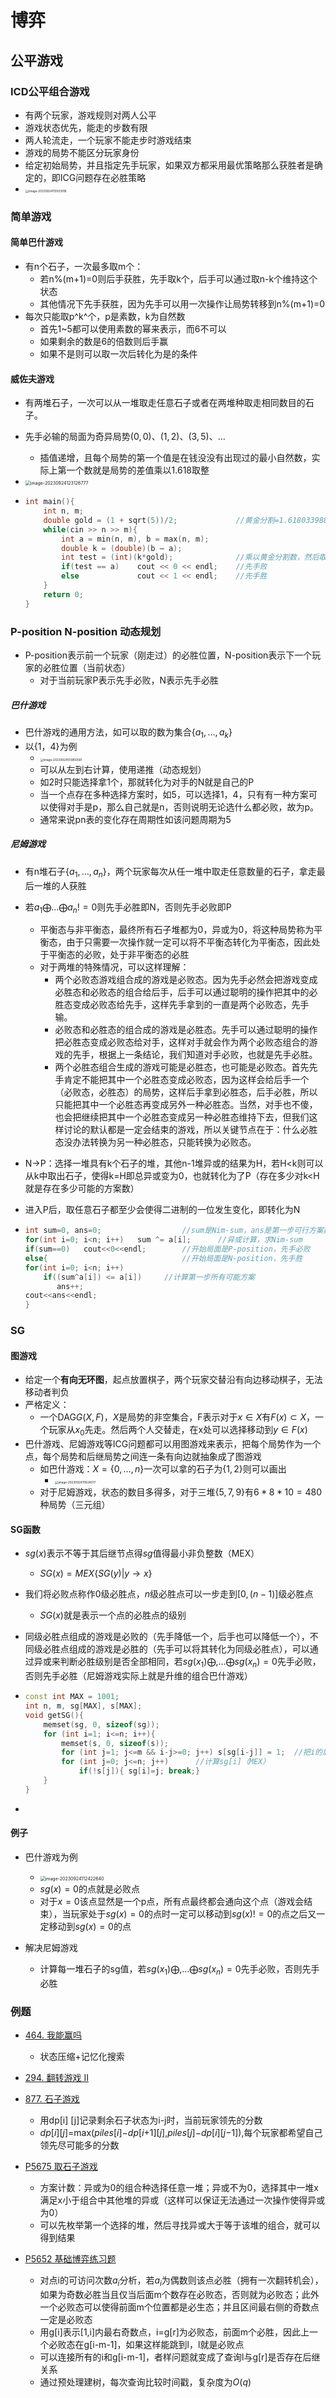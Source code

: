 # 博弈

## 公平游戏

### ICD公平组合游戏

- 有两个玩家，游戏规则对两人公平
- 游戏状态优先，能走的步数有限
- 两人轮流走，一个玩家不能走步时游戏结束
- 游戏的局势不能区分玩家身份
- 给定初始局势，并且指定先手玩家，如果双方都采用最优策略那么获胜者是确定的，即ICG问题存在必胜策略
-  <img src="https://thdlrt.oss-cn-beijing.aliyuncs.com/image-20230924113503916.png" alt="image-20230924113503916" style="zoom:33%;" />

### 简单游戏

#### 简单巴什游戏

- 有n个石子，一次最多取m个：
  - 若n%(m+1)=0则后手获胜，先手取k个，后手可以通过取n-k个维持这个状态
  - 其他情况下先手获胜，因为先手可以用一次操作让局势转移到n%(m+1)=0
- 每次只能取p^k^个，p是素数，k为自然数
  - 首先1~5都可以使用素数的幂来表示，而6不可以
  - 如果剩余的数是6的倍数则后手赢
  - 如果不是则可以取一次后转化为是的条件

#### 威佐夫游戏

- 有两堆石子，一次可以从一堆取走任意石子或者在两堆种取走相同数目的石子。

- 先手必输的局面为奇异局势$(0,0)、(1,2)、(3,5)、\dots$

  - 插值递增，且每个局势的第一个值是在钱没没有出现过的最小自然数，实际上第一个数就是局势的差值乘以1.618取整

- <img src="https://thdlrt.oss-cn-beijing.aliyuncs.com/image-20230924123126777.png" alt="image-20230924123126777" style="zoom:50%;" />

- ```c++
  int main(){
      int n, m;
      double gold = (1 + sqrt(5))/2;             //黄金分割=1.618033988749894…精确到小数15位
      while(cin >> n >> m){
          int a = min(n, m), b = max(n, m);
          double k = (double)(b – a);
          int test = (int)(k*gold);              //乘以黄金分割数，然后取整
          if(test == a)    cout << 0 << endl;    //先手败
          else             cout << 1 << endl;    //先手胜
      }
      return 0;
  }
  
  ```

### P-position N-position 动态规划

- P-position表示前一个玩家（刚走过）的必胜位置，N-position表示下一个玩家的必胜位置（当前状态）
  - 对于当前玩家P表示先手必败，N表示先手必胜

##### 巴什游戏

- 巴什游戏的通用方法，如可以取的数为集合$\{a_1,\dots,a_k\}$
- 以{1，4}为例
  -  <img src="https://thdlrt.oss-cn-beijing.aliyuncs.com/image-20230924103950561.png" alt="image-20230924103950561" style="zoom:33%;" />
  - 可以从左到右计算，使用递推（动态规划）
  - 如2时只能选择拿1个，那就转化为对手的N就是自己的P
  - 当一个点存在多种选择方案时，如5，可以选择1，4，只有有一种方案可以使得对手是p，那么自己就是n，否则说明无论选什么都必败，故为p。
  - 通常来说pn表的变化存在周期性如该问题周期为5

##### 尼姆游戏

- 有n堆石子$\{a_1,\dots,a_n\}$，两个玩家每次从任一堆中取走任意数量的石子，拿走最后一堆的人获胜
- 若$a_1\bigoplus\dots\bigoplus a_n!=0$则先手必胜即N，否则先手必败即P
  - 平衡态与非平衡态，最终所有石子堆都为0，异或为0，将这种局势称为平衡态，由于只需要一次操作就一定可以将不平衡态转化为平衡态，因此处于平衡态的必败，处于非平衡态的必胜
  - 对于两堆的特殊情况，可以这样理解：
    - 两个必败态游戏组合成的游戏是必败态。因为先手必然会把游戏变成必胜态和必败态的组合给后手，后手可以通过聪明的操作把其中的必胜态变成必败态给先手，这样先手拿到的一直是两个必败态，先手输。
    - 必败态和必胜态的组合成的游戏是必胜态。先手可以通过聪明的操作把必胜态变成必败态给对手，这样对手就会作为两个必败态组合的游戏的先手，根据上一条结论，我们知道对手必败，也就是先手必胜。
    - 两个必胜态组合生成的游戏可能是必胜态，也可能是必败态。首先先手肯定不能把其中一个必胜态变成必败态，因为这样会给后手一个（必败态，必胜态）的局势，这样后手拿到必胜态，后手必胜，所以只能把其中一个必胜态再变成另外一种必胜态。当然，对手也不傻，也会把继续把其中一个必胜态变成另一种必胜态维持下去，但我们这样讨论的默认都是一定会结束的游戏，所以关键节点在于：什么必胜态没办法转换为另一种必胜态，只能转换为必败态。
- N->P：选择一堆具有k个石子的堆，其他n-1堆异或的结果为H，若H<k则可以从k中取出石子，使得k=H即总异或变为0，也就转化为了P（存在多少对k<H就是存在多少可能的方案数）
- 进入P后，取任意石子都至少会使得二进制的一位发生变化，即转化为N

- ```c++
  int sum=0, ans=0;                  //sum是Nim-sum，ans是第一步可行方案数
  for(int i=0; i<n; i++)   sum ^= a[i];      //异或计算，求Nim-sum
  if(sum==0)   cout<<0<<endl;        //开始局面是P-position，先手必败
  else{                              //开始局面是N-position，先手胜
  for(int i=0; i<n; i++)
      if((sum^a[i]) <= a[i])     //计算第一步所有可能方案
         ans++;
  cout<<ans<<endl;
  }
  ```

### SG

#### 图游戏

- 给定一个**有向无环图**，起点放置棋子，两个玩家交替沿有向边移动棋子，无法移动者判负
- 严格定义：
  - 一个DAG$G(X,F)$，$X$是局势的非空集合，F表示对于$x\in X$有$F(x)\subset X$，一个玩家从$x_0$先走。然后两个人交替走，在x处可以选择移动到$y\in F(x)$
- 巴什游戏、尼姆游戏等ICG问题都可以用图游戏来表示，把每个局势作为一个点，每个局势和后继局势之间连一条有向边就抽象成了图游戏
  - 如巴什游戏：$X=\{0,\dots,n\}$一次可以拿的石子为$\{1,2\}$则可以画出
    -  <img src="https://thdlrt.oss-cn-beijing.aliyuncs.com/image-20230924111624017.png" alt="image-20230924111624017" style="zoom:33%;" />
  - 对于尼姆游戏，状态的数目多得多，对于三堆$\{5,7,9\}$有$6*8*10=480$种局势（三元组）

#### SG函数

- $sg(x)$表示不等于其后继节点得$sg$值得最小非负整数（MEX）

  - $SG(x)=MEX\{SG(y)|y\rightarrow x\}$

- 我们将必败点称作0级必胜点，$n$级必胜点可以一步走到$[0,(n-1)]$级必胜点

  - $SG(x)$就是表示一个点的必胜点的级别

- 同级必胜点组成的游戏是必败的（先手降低一个，后手也可以降低一个），不同级必胜点组成的游戏是必胜的（先手可以将其转化为同级必胜点），可以通过异或来判断必胜级别是否全部相同，若$sg(x_1)\bigoplus,\dots\bigoplus sg(x_n)=0$先手必败，否则先手必胜（尼姆游戏实际上就是升维的组合巴什游戏）

- ```c++
  const int MAX = 1001;
  int n, m, sg[MAX], s[MAX];
  void getSG(){
      memset(sg, 0, sizeof(sg));
      for (int i=1; i<=n; i++){
          memset(s, 0, sizeof(s));
          for (int j=1; j<=m && i-j>=0; j++) s[sg[i-j]] = 1;  //把i的后继点放到集合s中(如果取值离散，在一个集合种取值，只需要用arr[]数组中元素替代j)
          for (int j=0; j<=n; j++)      //计算sg[i]（MEX）
              if(!s[j]){ sg[i]=j; break;}
      }
  }
  
  ```

- 

#### 例子

- 巴什游戏为例
  -  <img src="https://thdlrt.oss-cn-beijing.aliyuncs.com/image-20230924112422640.png" alt="image-20230924112422640" style="zoom:50%;" />
  - $sg(x)=0$的点就是必败点
  - 对于$x=0$该点显然是一个p点，所有点最终都会通向这个点（游戏会结束），当玩家处于$sg(x)=0$的点时一定可以移动到$sg(x)!=0$的点之后又一定移动到$sg(x)=0$的点

- 解决尼姆游戏
  - 计算每一堆石子的sg值，若$sg(x_1)\bigoplus,\dots\bigoplus sg(x_n)=0$先手必败，否则先手必胜

### 例题

- [464. 我能赢吗 ](https://leetcode.cn/problems/can-i-win/)
  - 状态压缩+记忆化搜索
- [294. 翻转游戏 II ](https://leetcode.cn/problems/flip-game-ii/submissions/)
- [877. 石子游戏 ](https://leetcode.cn/problems/stone-game/)
  - 用dp[i] [j]记录剩余石子状态为i-j时，当前玩家领先的分数
  - *dp*\[*i*][*j*]=max(*piles*[*i*]−*dp*\[*i*+1][*j*],*piles*[*j*]−*dp*\[*i*][*j*−1]),每个玩家都希望自己领先尽可能多的分数
- [P5675  取石子游戏 ](https://www.luogu.com.cn/problem/P5675)
  - 方案计数：异或为0的组合种选择任意一堆；异或不为0，选择其中一堆x满足x小于组合中其他堆的异或（这样可以保证无法通过一次操作使得异或为0）
  - 可以先枚举第一个选择的堆，然后寻找异或大于等于该堆的组合，就可以得到结果

- [P5652 基础博弈练习题 ](https://www.luogu.com.cn/problem/P5652)
  - 对点i的可访问次数$a_i$分析，若$a_i$为偶数则该点必胜（拥有一次翻转机会），如果为奇数必胜当且仅当后面m个数存在必败态，否则就为必败态；此外一个必败态可以使得前面m个位置都是必生态；并且区间最右侧的奇数点一定是必败态
  - 用g[i]表示[1,i]内最右奇数点，i=g[r]为必败态，前面m个必胜，因此上一个必败态在g[i-m-1]，如果这样能跳到l，l就是必败点
  - 可以连接所有的i和g[i-m-1]，者样问题就变成了查询l与g[r]是否存在后继关系
  - 通过预处理建树，每次查询比较时间戳，复杂度为$O(q)$

